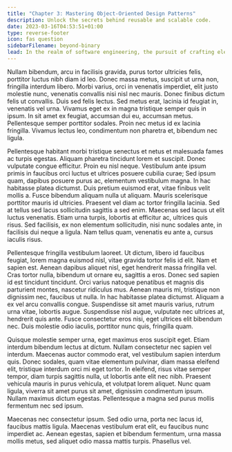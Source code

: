 ```yaml
---
title: "Chapter 3: Mastering Object-Oriented Design Patterns"
description: Unlock the secrets behind reusable and scalable code.
date: 2023-03-16T04:53:51+01:00
type: reverse-footer
icon: fas question
sidebarFilename: beyond-binary
lead: In the realm of software engineering, the pursuit of crafting elegant, reusable, and scalable code stands as a timeless endeavor. In this chapter, we delve deep into the principles and practices that underpin the creation of resilient, adaptable systems, exploring how the judicious application of design patterns can elevate code from mere functionality to enduring craftsmanship. Through insightful analysis and practical examples, we unravel the mysteries of reusable and scalable code, illuminating the path towards mastery in the realm of object-oriented design.
---
```

Nullam bibendum, arcu in facilisis gravida, purus tortor ultricies felis, porttitor luctus nibh diam id leo. Donec massa metus, suscipit ut urna non, fringilla interdum libero. Morbi varius, orci in venenatis imperdiet, elit justo molestie nunc, venenatis convallis nisi nisl nec mauris. Donec finibus dictum felis ut convallis. Duis sed felis lectus. Sed metus erat, lacinia id feugiat in, venenatis vel urna. Vivamus eget ex in magna tristique semper quis in ipsum. In sit amet ex feugiat, accumsan dui eu, accumsan metus. Pellentesque semper porttitor sodales. Proin nec metus id ex lacinia fringilla. Vivamus lectus leo, condimentum non pharetra et, bibendum nec ligula.

Pellentesque habitant morbi tristique senectus et netus et malesuada fames ac turpis egestas. Aliquam pharetra tincidunt lorem et suscipit. Donec vulputate congue efficitur. Proin eu nisl neque. Vestibulum ante ipsum primis in faucibus orci luctus et ultrices posuere cubilia curae; Sed ipsum quam, dapibus posuere purus ac, elementum vestibulum magna. In hac habitasse platea dictumst. Duis pretium euismod erat, vitae finibus velit mollis a. Fusce bibendum aliquam nulla ut aliquam. Mauris scelerisque porttitor mauris id ultricies. Praesent vel diam ac tortor fringilla lacinia. Sed at tellus sed lacus sollicitudin sagittis a sed enim. Maecenas sed lacus ut elit luctus venenatis. Etiam urna turpis, lobortis at efficitur ac, ultrices quis risus. Sed facilisis, ex non elementum sollicitudin, nisi nunc sodales ante, in facilisis dui neque a ligula. Nam tellus quam, venenatis eu ante a, cursus iaculis risus.

Pellentesque fringilla vestibulum laoreet. Ut dictum, libero id faucibus feugiat, lorem magna euismod nisl, vitae gravida tortor felis id elit. Nam et sapien est. Aenean dapibus aliquet nisl, eget hendrerit massa fringilla vel. Cras tortor nulla, bibendum ut ornare eu, sagittis a eros. Donec sed sapien id est tincidunt tincidunt. Orci varius natoque penatibus et magnis dis parturient montes, nascetur ridiculus mus. Aenean mauris mi, tristique non dignissim nec, faucibus ut nulla. In hac habitasse platea dictumst. Aliquam a ex vel arcu convallis congue. Suspendisse sit amet mauris varius, rutrum urna vitae, lobortis augue. Suspendisse nisl augue, vulputate nec ultrices at, hendrerit quis ante. Fusce consectetur eros nisi, eget ultrices elit bibendum nec. Duis molestie odio iaculis, porttitor nunc quis, fringilla quam.

Quisque molestie semper urna, eget maximus eros suscipit eget. Etiam interdum bibendum lectus at dictum. Nullam consectetur nec sapien vel interdum. Maecenas auctor commodo erat, vel vestibulum sapien interdum quis. Donec sodales, quam vitae elementum pulvinar, diam massa eleifend elit, tristique interdum orci mi eget tortor. In eleifend, risus vitae semper tempor, diam turpis sagittis nulla, ut lobortis ante elit nec nibh. Praesent vehicula mauris in purus vehicula, et volutpat lorem aliquet. Nunc quam ligula, viverra sit amet purus sit amet, dignissim condimentum ipsum. Nullam maximus dictum egestas. Pellentesque a magna sed purus mollis fermentum nec sed ipsum.

Maecenas nec consectetur ipsum. Sed odio urna, porta nec lacus id, faucibus mattis ligula. Maecenas vestibulum erat elit, eu faucibus nunc imperdiet ac. Aenean egestas, sapien et bibendum fermentum, urna massa mollis metus, sed aliquet odio massa mattis turpis. Phasellus vel.